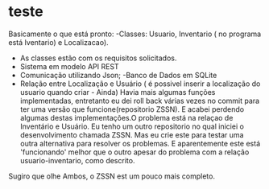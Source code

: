 # teste

Basicamente o que está pronto:
-Classes: Usuario, Inventario ( no programa está Iventario) e Localizacao).
- As classes estão com os requisitos solicitados.
- Sistema em modelo API REST 
- Comunicação utilizando Json;
-Banco de Dados em SQLite
- Relação entre Localização e Usuário ( é possivel inserir a localização do usuario quando criar - Ainda)
Havia mais algumas funções implementadas, entretanto eu dei roll back várias vezes no commit para ter uma versão que funcione(repositorio ZSSN).
E acabei perdendo algumas destas implementações.O problema está na relaçao de Inventário e Usuário. 
Eu tenho um outro repositorio no qual iniciei o desenvolvimento chamada ZSSN. Mas eu crie este para testar uma outra alternativa para resolver os problemas. E aparentemente este está 'funcionando' melhor que o outro apesar do problema com a relação usuario-inventario, como descrito.

Sugiro que olhe Ambos, o ZSSN est um pouco mais completo.

